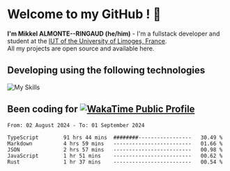 # Welcome to my GitHub ! 🌃

**I'm Mikkel ALMONTE--RINGAUD (he/him)** - I'm a fullstack developer and student at the [IUT of the University of Limoges, France](https://iut.unilim.fr). \
All my projects are open source and available here.

## Developing using the following technologies

![My Skills](https://skillicons.dev/icons?i=dart,solidjs,pnpm,nodejs,ts,js,vercel,netlify,html,css,rust,astro,git,vue,md,electron,figma,github,bash,bun,cloudflare,py,tailwind,nginx,npm,tauri,vite,zig,yarn,windicss&theme=dark)

## Been coding for [![WakaTime Public Profile](https://wakatime.com/badge/user/0839e595-e07a-435c-8d59-ed95f2a3d6dd.svg?style=flat-square)](https://wakatime.com/@0839e595-e07a-435c-8d59-ed95f2a3d6dd)

<!--START_SECTION:waka-->

```plain
From: 02 August 2024 - To: 01 September 2024

TypeScript        91 hrs 44 mins  ########-----------------   30.49 %
Markdown          4 hrs 59 mins   -------------------------   01.66 %
JSON              2 hrs 57 mins   -------------------------   00.98 %
JavaScript        1 hr 51 mins    -------------------------   00.62 %
Rust              1 hr 37 mins    -------------------------   00.54 %
```

<!--END_SECTION:waka-->
